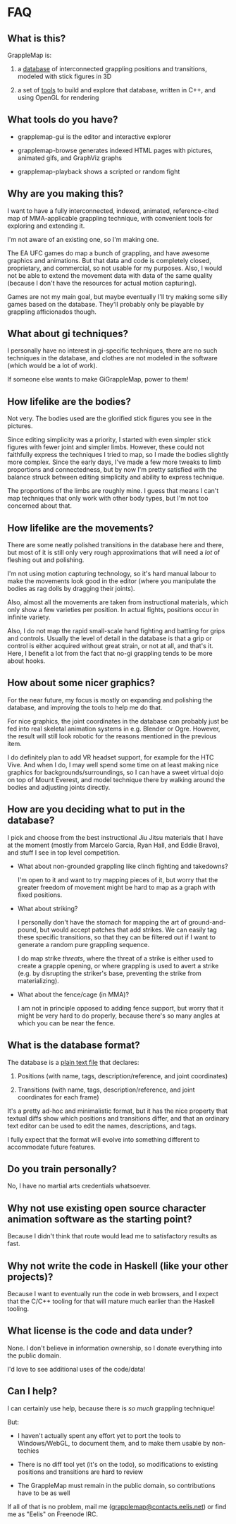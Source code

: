 # FAQ

## What is this?

GrappleMap is:

1. a [database](http://eelis.net/GrappleMap/) of interconnected grappling positions
   and transitions, modeled with stick figures in 3D

2. a set of [tools](https://github.com/Eelis/GrappleMap) to build and explore that
   database, written in C++, and using OpenGL for rendering


## What tools do you have?

- grapplemap-gui is the editor and interactive explorer

- grapplemap-browse generates indexed HTML pages with pictures, animated gifs, and
  GraphViz graphs

- grapplemap-playback shows a scripted or random fight


## Why are you making this?

I want to have a fully interconnected, indexed, animated, reference-cited map of
MMA-applicable grappling technique, with convenient tools for exploring and extending it.

I'm not aware of an existing one, so I'm making one.

The EA UFC games do map a bunch of grappling, and have awesome graphics and animations.
But that data and code is completely closed, proprietary, and commercial, so not usable
for my purposes. Also, I would not be able to extend the movement data with data of the
same quality (because I don't have the resources for actual motion capturing).

Games are not my main goal, but maybe eventually I'll try making some silly games based
on the database. They'll probably only be playable by grappling afficionados though.


## What about gi techniques?

I personally have no interest in gi-specific techniques, there are no such
techniques in the database, and clothes are not modeled in the software
(which would be a lot of work).

If someone else wants to make GiGrappleMap, power to them!


## How lifelike are the bodies?

Not very. The bodies used are the glorified stick figures you see in the pictures.

Since editing simplicity was a priority, I started with even simpler stick figures
with fewer joint and simpler limbs. However, these could not faithfully express the
techniques I tried to map, so I made the bodies slightly more complex. Since the early
days, I've made a few more tweaks to limb proportions and connectedness, but by now
I'm pretty satisfied with the balance struck between editing simplicity and ability
to express technique.

The proportions of the limbs are roughly mine. I guess that means I can't map
techniques that only work with other body types, but I'm not too concerned about that.


## How lifelike are the movements?

There are some neatly polished transitions in the database here and there,
but most of it is still only very rough approximations that will need a *lot* of
fleshing out and polishing.

I'm not using motion capturing technology, so it's hard manual labour to make the
movements look good in the editor (where you manipulate the bodies as rag dolls by
dragging their joints).

Also, almost all the movements are taken from instructional materials, which only show
a few varieties per position. In actual fights, positions occur in infinite variety.

Also, I do not map the rapid small-scale hand fighting and battling for grips
and controls.
Usually the level of detail in the database is that a grip or control is either
acquired without great strain, or not at all, and that's it. Here, I benefit a
lot from the fact that no-gi grappling tends to be more about hooks.


## How about some nicer graphics?

For the near future, my focus is mostly on expanding and polishing the database,
and improving the tools to help me do that.

For nice graphics, the joint coordinates in the database can probably just be
fed into real skeletal animation systems in e.g. Blender or Ogre.
However, the result will still look robotic for the reasons mentioned in the
previous item.

I do definitely plan to add VR headset support, for example for the HTC Vive.
And when I do, I may well spend some time on at least making nice graphics for
backgrounds/surroundings, so I can have a sweet virtual dojo on top of Mount Everest,
and model technique there by walking around the bodies and adjusting joints directly.


## How are you deciding what to put in the database?

I pick and choose from the best instructional Jiu Jitsu materials that I have at
the moment (mostly from Marcelo Garcia, Ryan Hall, and Eddie Bravo), and stuff I
see in top level competition.

- What about non-grounded grappling like clinch fighting and takedowns?

  I'm open to it and want to try mapping pieces of it, but worry that the greater freedom
  of movement might be hard to map as a graph with fixed positions.

- What about striking?

  I personally don't have the stomach for mapping the art of ground-and-pound, but
  would accept patches that add strikes. We can easily tag these specific transitions,
  so that they can be filtered out if I want to generate a random pure grappling
  sequence.

  I do map strike *threats*, where the threat of a strike is either used to create
  a grapple opening, or where grappling is used to avert a strike (e.g. by disrupting
  the striker's base, preventing the strike from materializing).

- What about the fence/cage (in MMA)?

  I am not in principle opposed to adding fence support, but worry that it might be very
  hard to do properly, because there's so many angles at which you can be near the fence.


## What is the database format?

The database is a <a href='https://github.com/Eelis/GrappleMap/blob/master/GrappleMap.txt'>plain text file</a> that declares:

1. Positions (with name, tags, description/reference, and joint coordinates)

2. Transitions (with name, tags, description/reference, and joint coordinates for each frame)

It's a pretty ad-hoc and minimalistic format, but it has the nice property that
textual diffs show which positions and transitions differ, and that an ordinary
text editor can be used to edit the names, descriptions, and tags.

I fully expect that the format will evolve into something different to accommodate future features.


## Do you train personally?

No, I have no martial arts credentials whatsoever.


## Why not use existing open source character animation software as the starting point?

Because I didn't think that route would lead me to satisfactory results as fast.


## Why not write the code in Haskell (like your other projects)?

Because I want to eventually run the code in web browsers, and I expect that the C/C++
tooling for that will mature much earlier than the Haskell tooling.


## What license is the code and data under?

None. I don't believe in information ownership, so I donate everything into the public domain.

I'd love to see additional uses of the code/data!


## Can I help?

I can certainly use help, because there is *so much* grappling technique!

But:

- I haven't actually spent any effort yet to port the tools to Windows/WebGL,
  to document them, and to make them usable by non-techies

- There is no diff tool yet (it's on the todo), so modifications to existing positions
  and transitions are hard to review

- The GrappleMap must remain in the public domain, so contributions have to be as well

If all of that is no problem, mail me (grapplemap@contacts.eelis.net) or find me
as "Eelis" on Freenode IRC.
